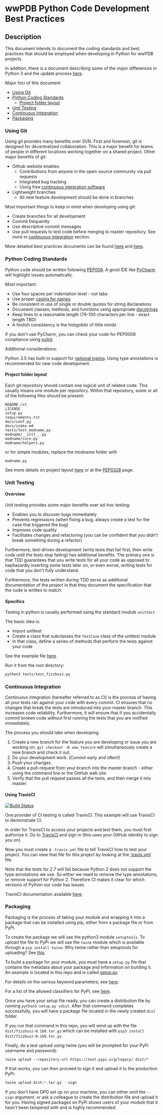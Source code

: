 # wwPDB Python Code Development Best Practices

## Description

This document intends to document the coding standards and best practices that
should be employed when developing in Python for wwPDB projects.

In addition, there is a document describing some of the major differences in
Python 3 and the update process [here](docs/2to3.md).

Major foci of this document:

* [Using Git](#using-git)
* [Python Coding Standards](#python-coding-standards)
  * [Project folder layout](#project-folder-layout)
* [Unit Testing](#unit-testing)
* [Continuous Integration](#continuous-integration)
* [Packaging](#packaging)

### Using Git

Using git provides many benefits over SVN. First and foremost, git is designed for
decentralized collaboration. This is a major benefit for teams of people in different
locations working together on a shared project. Other major benefits of git:

* Github website enables
  * Contributions from anyone in the open-source community via pull requests
  * Integrated bug tracking
  * Using free [continuous integration software](#continuous-integration)
* Lightweight branches
  * All new feature development should be done in branches
  
Most important things to keep in mind when developing using git:

* Create branches for all development
* Commit frequently
* Use descriptive commit messages
* Use pull requests to test code before merging to master repository. See 
more in [continuous integration](#continuous-integration) section.

More detailed best practices documents can be found [here](https://sethrobertson.github.io/GitBestPractices/)
and [here](https://www.git-tower.com/learn/git/ebook/en/command-line/appendix/best-practices).

### Python Coding Standards

Python code should be written following [PEP008](https://www.python.org/dev/peps/pep-0008/). A good IDE like
[PyCharm](https://www.jetbrains.com/pycharm/) will highlight issues automatically.

Most important:

* Use four spaces per indentation level - not tabs
* Use proper [casing for names](https://www.python.org/dev/peps/pep-0008/#prescriptive-naming-conventions)
* Be consistent in use of single or double quotes for string declarations
* Document classes, methods, and functions using appropriate [docstrings](https://www.python.org/dev/peps/pep-0257/)
* Keep lines to a reasonable length (79-100 characters per line - exact length TBD)
* A foolish consistency is the hobgoblin of little minds

If you don't use PyCharm, you can check your code for PEP0008 compliance using [pylint](https://www.pylint.org/).

Additional considerations:

Python 3.5 has built-in support for [optional typing](https://docs.python.org/3/library/typing.html).
Using type annotations is recommended for new code development.

#### Project folder layout

Each git repository should contain one logical unit of related code. This usually means one module
per repository. Within that repository, some or all of the following files should be present:

```
README.rst
LICENSE
setup.py
requirements.txt
docs/conf.py
docs/index.md
tests/test_modname.py
modname/__init__.py
modname/core.py
modname/helpers.py
```

or for simple modules, replace the modname folder with

```
modname.py
```

See more details on project layout [here](http://docs.python-guide.org/en/latest/writing/structure/) 
or at the [PEP0328](https://www.python.org/dev/peps/pep-0328/) page.


### Unit Testing


#### Overview

Unit testing provides some major benefits over ad-hoc testing:

* Enables you to discover bugs immediately
* Prevents regressions (when fixing a bug, always create a test for the case that triggered the bug)
* Improves code quality
* Facilitates changes and refactoring (you can be confident that you didn't break something during a refactor)

Furthermore, test-driven development (write tests that fail first, then write code until the tests stop failing)
has additional benefits. The primary one is that TDD guarantees that you write tests for all your code as opposed
to haphazardly inserting some tests later on, or even worse, writing tests for code that you don't fully understand.

Furthermore, the tests written during TDD serve as additional documentation of the project in that they
document the specification that the code is written to match.

#### Specifics

Testing in python is usually performed using the standard module `unittest`.

The basic idea is:

* Import unittest
* Create a class that subclasses the `TestCase` class of the unittest module
* In that class, define a series of methods that perform the tests against your code

See the example file [here](tests/test_fizzbuzz.py).

Run it from the root directory:

```bash
python3 tests/test_fizzbuzz.py
```

### Continuous Integration

Continuous integration (hereafter referred to as CI) is the process of having all your tests
ran against your code with every commit. CI ensures that no changes that break the tests
are introduced into your master branch. This increases code reliability. Furthermore, it will
ensure that if you accidentally commit broken code without first running the tests that you
are notified immediately.

The process you should take when developing:

1. Create a new branch for the feature you are developing or issue you are working on. `git checkout -B new_feature`
 will simultaneously create a new branch and check it out.
2. Do your development work. (Commit early and often!)
3. Push your changes.
4. Create a pull-request from your branch into the master branch - either using the command line or the
 GitHub web site.
5. Verify that the pull request passes all the tests, and then merge it into master.

#### Using TravisCI

[![Build Status](https://travis-ci.org/uwbmrb/wwPDB_python_coding_standards.svg?branch=master)](https://travis-ci.org/uwbmrb/wwPDB_python_coding_standards)

One provider of CI testing is called TravisCI. This example will use TravisCI to demonstrate CI.

In order for TravisCI to access your projects and test them, you must first authorize it. Go to 
[TravisCI](https://travis-ci.org/) and sign in (this uses your GitHub identity to sign you on).

Now you must create a `.travis.yml` file to tell TravisCI how to test your project. You can view that
file for this project by looking at the [.travis.yml](.travis.yml) file.

Note that the tests for 2.7 will fail because Python 2 does not support the type annotations we use. So either
we need to remove the type annotations, or remove support for Python 2. Therefore CI makes it clear for which versions
of Python our code has issues. 

TravisCI documentation available [here](https://docs.travis-ci.com/user/getting-started/).

### Packaging

Packaging is the process of taking your module and wrapping it into a package that can be installed using
 pip, either from a package file or from PyPi.

To create the package we will use the python3 module `setuptools`. To upload the file to PyPi
we will use the `twine` module which is available through a `pip install twine`. Why twine rather than
setuptools for uploading? See [this](https://pypi.org/project/twine/#why-should-i-use-this).

To build a package for your module, you must have a `setup.py` file that contains the metadata about
your package and information on building it. An example is located in this repo and is called [setup.py](setup.py).

For details on the various keyword parameters, see [here](https://setuptools.readthedocs.io/en/latest/setuptools.html).

For a list of the allowed classifiers for PyPi, see [here](https://pypi.org/pypi?%3Aaction=list_classifiers).

Once you have your setup file ready, you can create a distribution file by running `python3 setup.py sdist`.
After that command completes successfully, you will have a package file located in the newly created `dist` folder.

If you run that command in this repo, you will wind up with the file  `dist/fizzbuzz-0.1b0.tar.gz` which
can be installed with  `pip3 install dist/fizzbuzz-0.1b0.tar.gz`.

Finally, do a test upload using twine (you will be prompted for your PyPi username and password):

```
twine upload --repository-url https://test.pypi.org/legacy/ dist/*
```

If that works, you can then proceed to sign it and upload it to the production PyPi:

```python
twine upload dist/*.tar.gz --sign
```

If you don't have GPG set up on your machine, you can either omit the `--sign` argument, or ask a
colleague to create the distribution file and upload it for you. Having signed packages on PyPi shows
users of your module that it hasn't been tampered with and is highly recommended. 
